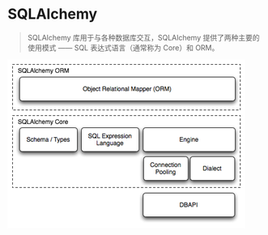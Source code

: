 # SQLAlchemy

> SQLAlchemy 库用于与各种数据库交互，SQLAlchemy 提供了两种主要的使用模式 —— SQL 表达式语言（通常称为 Core）和 ORM。

![](images/README20240112111158.png)